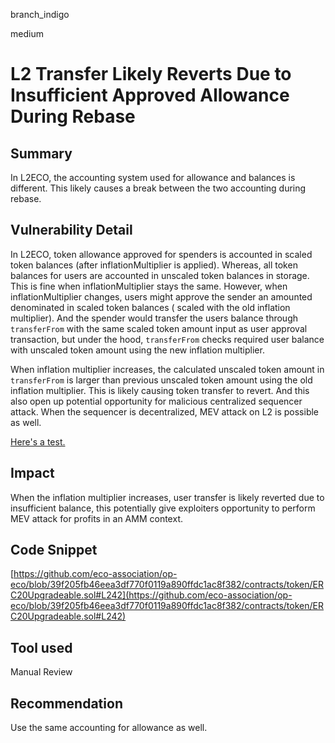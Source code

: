 branch_indigo

medium

# L2 Transfer Likely Reverts Due to Insufficient Approved Allowance During Rebase

## Summary
In L2ECO, the accounting system used for allowance and balances is different. This likely causes a break between the two accounting during rebase.
## Vulnerability Detail
In L2ECO, token allowance approved for spenders is accounted in scaled token balances (after inflationMultiplier is applied). Whereas, all token balances for users are accounted in unscaled token balances in storage. This is fine when inflationMultiplier stays the same. However, when inflationMultiplier changes, users might approve the sender an amounted denominated in scaled token balances ( scaled with the old inflation multiplier). And the spender would transfer the users balance through `transferFrom` with the same scaled token amount input as user approval transaction, but under the hood, `transferFrom` checks required user balance with unscaled token amount using the new inflation multiplier. 

When inflation multiplier increases, the calculated unscaled token amount in `transferFrom` is larger than previous unscaled token amount using the old inflation multiplier. This is likely causing token transfer to revert. And this also open up potential opportunity for malicious centralized sequencer attack. When the sequencer is decentralized, MEV attack on L2 is possible as well.

[Here's a test.](https://gist.github.com/bzpassersby/20fed702d2498bf3c5b9a60e8da9b6f8)
## Impact
When the inflation multiplier increases, user transfer is likely reverted due to insufficient balance, this potentially give exploiters opportunity to perform MEV attack for profits in an AMM context.
## Code Snippet
[https://github.com/eco-association/op-eco/blob/39f205fb46eea3df770f0119a890ffdc1ac8f382/contracts/token/ERC20Upgradeable.sol#L242](https://github.com/eco-association/op-eco/blob/39f205fb46eea3df770f0119a890ffdc1ac8f382/contracts/token/ERC20Upgradeable.sol#L242)
## Tool used

Manual Review

## Recommendation
Use the same accounting for allowance as well. 